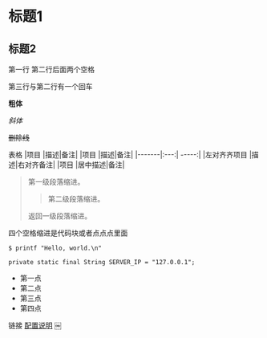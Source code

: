 # 标题1
## 标题2
第一行
第二行后面两个空格  

第三行与第二行有一个回车

**粗体**

*斜体*

~~删除线~~

表格
|项目 |描述|备注|
|项目 |描述|备注|
|-------|:---:| -----:|
|左对⻬齐项目 |描述|右对⻬备注|
|项目 |居中描述|备注|


> 第一级段落缩进。
>
> > 第二级段落缩进。
>
> 返回一级段落缩进。


四个空格缩进是代码块或者点点点里面

    $ printf "Hello, world.\n"


```
private static final String SERVER_IP = "127.0.0.1";
```
* 第一点
* 第二点
* 第三点
* 第四点


链接
[配置说明](https://github.com/neoremind/navi/wiki/%E9%85%8D%E7%BD%AE%E8%AF%B4%E6%98%8E)
￼
